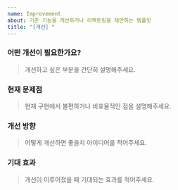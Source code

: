 ```yaml
---
name: Improvement
about: 기존 기능을 개선하거나 리팩토링을 제안하는 템플릿
title: "[개선] "
---
```


### 어떤 개선이 필요한가요?

> 개선하고 싶은 부분을 간단히 설명해주세요.

### 현재 문제점

> 현재 구현에서 불편하거나 비효율적인 점을 설명해주세요.

### 개선 방향

> 어떻게 개선하면 좋을지 아이디어를 적어주세요.

### 기대 효과

> 개선이 이루어졌을 때 기대되는 효과를 적어주세요.
